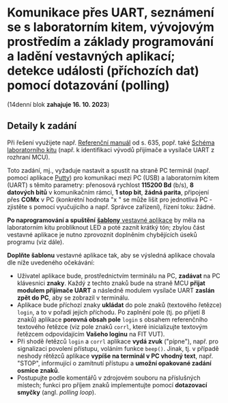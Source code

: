 # Komunikace přes UART, seznámení se s laboratorním kitem, vývojovým prostředím a základy programování a ladění vestavných aplikací; detekce události (příchozích dat) pomocí dotazování (polling)

(14denní blok **zahajuje 16. 10. 2023**)

## Detaily k zadání

Při řešení využijete např. [Referenční manuál](https://moodle.vut.cz/pluginfile.php/707397/mod_label/intro/KL05P48M48SF1RM.pdf) od s. 635, popř. také [Schéma laboratorního kitu](https://moodle.vut.cz/pluginfile.php/707397/mod_label/intro/arm_kit.pdf) (např. k identifikaci vývodů přijímače a vysílače UART z rozhraní MCU).

Toto zadání, mj., vyžaduje nastavit a spustit na straně PC terminál (např. pomocí aplikace [Putty](https://putty.org/)) pro komunikaci mezi PC (USB) a laboratorním kitem (UART) s těmito parametry: přenosová rychlost **115200 Bd** (b/s), **8 datových bitů** v komunikačním rámci, **1 stop bit**, **žádná parita**, připojení přes **COMx** v PC (konkrétní hodnota "x " se může lišit pro jednotlivá PC - zjistěte s pomocí vyučujícího a např. Správce zařízení), řízení toku: žádné.

**Po naprogramování a spuštění** [**šablony** vestavné aplikace](https://moodle.vut.cz/pluginfile.php/707397/mod_label/intro/lab1_main.c) by měla na laboratorním kitu probliknout LED a poté zaznít krátký tón; zbylou část vestavné aplikace je nutno zprovoznit doplněním chybějících úseků programu (viz dále).

**Doplňte šablonu** vestavné aplikace tak, aby se výsledná aplikace chovala dle níže uvedeného očekávání:

- Uživatel aplikace bude, prostřednictvím terminálu na PC, **zadávat** na PC klávesnici **znaky**. Každý z techto znaků bude na straně MCU **přijat modulem přijímače UART** a následně modulem vysílače UART **zaslán zpět do PC**, aby se zobrazil v terminálu.
- Aplikace bude příchozí znaky **ukládat** do pole znaků (textového řetězce) `login`, a to v pořadí jejich příchodu. Po zaplnění pole (tj. po přijetí 8 znaků) aplikace **porovná obsah pole** `login` s obsahem referenčního textového řetězce (viz pole znaků `corrl`, které inicializujte textovým řetězcem odpovídajícím **Vašeho loginu** na FIT VUT).
- Při shodě řetězců `login` a `corrl` aplikace **vydá zvuk** ("pípne"), např. pro signalizaci povolení přístupu, voláním funkce `beep()`. Jinak, tj. v případě neshody rětězců aplikace **vypíše na terminál v PC vhodný text**, např. "STOP", informující o zamítnutí přístupu a **umožní opakované zadání osmice znaků**.
- Postupujte podle komentářů v zdrojovém souboru na příslušných místech; funkci pro příjem znaků implementujte pomocí **dotazovací smyčky** (angl. *polling loop*).
